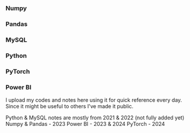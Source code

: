 
### Numpy
### Pandas
### MySQL
### Python
### PyTorch
### Power BI

I upload my codes and notes here using it for quick reference every day. Since it might be useful to others I've made it public.

Python & MySQL notes are mostly from 2021 & 2022 (not fully added yet)
Numpy & Pandas - 2023
Power BI - 2023 & 2024
PyTorch - 2024


